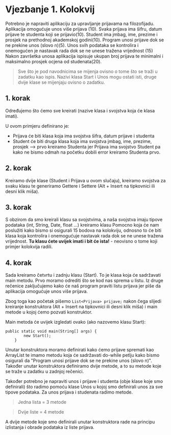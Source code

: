 
# Vjezbanje 1. Kolokvij

Potrebno je napraviti aplikaciju za upravljanje prijavama na filozofijadu.
Aplikacija omogućuje unos više prijava (10). Svaka prijava ima šifru, datum prijave
te studenta koji se prijavio(10). Student ima jmbag, ime, prezime i prosjek na
prethodnoj akademskoj godini(10). Program unosi prijave dok se ne prekine unos
(slovo n)(5). Unos svih podataka se kontrolira i onemogućen je nastavak rada dok
se ne unese tražena vrijednost (15) Nakon završetka unosa aplikacija ispisuje
ukupan broj prijava te minimalni i maksimalno prosjek ocjena od studenata(20).

>Sve što je pod navodnicima se mijenja ovisno o tome što se traži u zadatku kao ispis.
>Nazivi klasa Start i Unos mogu ostati isti, druge dvije klase se mijenjaju ovisno o zadatku.
## 1. korak
Određujemo što ćemo sve kreirati (nazive klasa i svojstva koja će klasa imati).

U ovom primjeru definirano je:

- Prijava će biti klasa koja ima svojstva šifra, datum prijave i studenta
- Student će biti druga klasa koja ima svojstva jmbag, ime, prezime, prosjek --> prvo kreiramo Studenta jer Prijava ima svojstvo Student pa kako ne bismo odmah na početku dobili error kreiramo Studenta prvo.

## 2. korak
Kreiramo dvije klase (Student i Prijava u ovom slučaju), kreiramo svojstva za svaku klasu te generiramo Gettere i Settere (Alt + Insert na tipkovnici ili desni klik miša).

## 3. korak
S obzirom da smo kreirali klasu sa svojstvima, a naša svojstva imaju tipove podataka (int, String, Date, float ...) kreiramo klasu Pomocno koja će nam poslužiti kako bismo si osigurali 15 bodova na kolokviju, 
odnosno to će biti klasa koja kontrolira i onemogućuje nastavak rada dok se ne unese tražena vrijednost.
**Tu klasu ćete uvijek imati i bit će ista!** - neovisno o tome koji primjer kolokvija radili.

## 4. korak
Sada kreiramo četvrtu i zadnju klasu (Start). To je klasa koja će sadržavati main metodu. Prvo moramo odrediti što se kod nas sprema u listu.
Iz druge rečenice zaključujemo kako će naš program praviti listu prijava jer piše da aplikacija omogućuje unos više prijava.

Zbog toga kao početak pišemo ```List<Prijava> prijave;``` nakon čega slijedi kreiranje konstruktora (Alt + Insert na tipkovnici ili desni klik miša) i main metode u kojoj ćemo pozvati konstruktor.

Main metoda će uvijek izgledati ovako (ako nazovemo klasu Start):
```
public static void main(String[] args) {
        new Start();
    } 
```

Unutar konstruktora moramo definirati kako ćemo prijave spremati kao ArrayList te imamo metodu koja će sadržavati do-while petlju kako bismo osigurali da "Program unosi prijave dok se ne prekine unos (slovo n)". Također unutar konstruktora definiramo dvije metode, a to su metode koje se traže u zadatku u zadnjoj rečenici.

Također potrebno je napraviti unos i prijave i studenta (obje klase koje smo definirali) što radimo pomoću klase Unos u kojoj smo definirali unos za sve tipove podataka. Za unos prijava i studenata radimo metode.
>Jedna lista = 3 metode

>Dvije liste = 4 metode

A dvije metode koje smo definirali unutar konstruktora rade na principu izlistanja i obrade podataka iz liste prijava.
